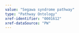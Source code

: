 ```yaml
---
value: "Segawa syndrome pathway"
type: "Pathway Ontology"
xref-identifier: "0001612"
xref-dataSource: "PW"
---
```

